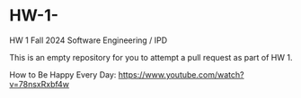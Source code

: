 # HW-1-

HW 1 Fall 2024 Software Engineering / IPD 

This is an empty repository for you to attempt a pull request as part of HW 1.

How to Be Happy Every Day: https://www.youtube.com/watch?v=78nsxRxbf4w


